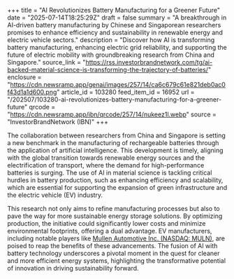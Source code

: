 +++
title = "AI Revolutionizes Battery Manufacturing for a Greener Future"
date = "2025-07-14T18:25:29Z"
draft = false
summary = "A breakthrough in AI-driven battery manufacturing by Chinese and Singaporean researchers promises to enhance efficiency and sustainability in renewable energy and electric vehicle sectors."
description = "Discover how AI is transforming battery manufacturing, enhancing electric grid reliability, and supporting the future of electric mobility with groundbreaking research from China and Singapore."
source_link = "https://rss.investorbrandnetwork.com/tg/ai-backed-material-science-is-transforming-the-trajectory-of-batteries/"
enclosure = "https://cdn.newsramp.app/genai/images/257/14/ca6c679c61e821deb0ac0f43d1a1d600.png"
article_id = 103280
feed_item_id = 16952
url = "/202507/103280-ai-revolutionizes-battery-manufacturing-for-a-greener-future"
qrcode = "https://cdn.newsramp.app/ibn/qrcode/257/14/nukeez1l.webp"
source = "InvestorBrandNetwork (IBN)"
+++

<p>The collaboration between researchers from China and Singapore is setting a new benchmark in the manufacturing of rechargeable batteries through the application of artificial intelligence. This development is timely, aligning with the global transition towards renewable energy sources and the electrification of transport, where the demand for high-performance batteries is surging. The use of AI in material science is tackling critical hurdles in battery production, such as enhancing efficiency and scalability, which are essential for supporting the expansion of green infrastructure and the electric vehicle (EV) industry.</p><p>This research not only aims to refine manufacturing processes but also to pave the way for more sustainable energy storage solutions. By optimizing production, the initiative could significantly lower costs and minimize environmental footprints, offering a dual advantage. EV manufacturers, including notable players like <a href="https://www.mullenusa.com" rel="nofollow" target="_blank">Mullen Automotive Inc. (NASDAQ: MULN)</a>, are poised to reap the benefits of these advancements. The fusion of AI with battery technology underscores a pivotal moment in the quest for cleaner and more efficient energy systems, highlighting the transformative potential of innovation in driving sustainability forward.</p>
